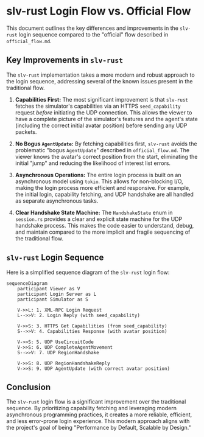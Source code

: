 # slv-rust Login Flow vs. Official Flow

This document outlines the key differences and improvements in the `slv-rust` login sequence compared to the "official" flow described in `official_flow.md`.

## Key Improvements in `slv-rust`

The `slv-rust` implementation takes a more modern and robust approach to the login sequence, addressing several of the known issues present in the traditional flow.

1.  **Capabilities First:** The most significant improvement is that `slv-rust` fetches the simulator's capabilities via an HTTPS `seed_capability` request *before* initiating the UDP connection. This allows the viewer to have a complete picture of the simulator's features and the agent's state (including the correct initial avatar position) before sending any UDP packets.

2.  **No Bogus `AgentUpdate`:** By fetching capabilities first, `slv-rust` avoids the problematic "bogus `AgentUpdate`" described in `official_flow.md`. The viewer knows the avatar's correct position from the start, eliminating the initial "jump" and reducing the likelihood of interest list errors.

3.  **Asynchronous Operations:** The entire login process is built on an asynchronous model using `tokio`. This allows for non-blocking I/O, making the login process more efficient and responsive. For example, the initial login, capability fetching, and UDP handshake are all handled as separate asynchronous tasks.

4.  **Clear Handshake State Machine:** The `HandshakeState` enum in `session.rs` provides a clear and explicit state machine for the UDP handshake process. This makes the code easier to understand, debug, and maintain compared to the more implicit and fragile sequencing of the traditional flow.

## `slv-rust` Login Sequence

Here is a simplified sequence diagram of the `slv-rust` login flow:

```mermaid
sequenceDiagram
    participant Viewer as V
    participant Login Server as L
    participant Simulator as S

    V->>L: 1. XML-RPC Login Request
    L-->>V: 2. Login Reply (with seed_capability)

    V->>S: 3. HTTPS Get Capabilities (from seed_capability)
    S-->>V: 4. Capabilities Response (with avatar position)

    V->>S: 5. UDP UseCircuitCode
    V->>S: 6. UDP CompleteAgentMovement
    S-->>V: 7. UDP RegionHandshake

    V->>S: 8. UDP RegionHandshakeReply
    V->>S: 9. UDP AgentUpdate (with correct avatar position)
```

## Conclusion

The `slv-rust` login flow is a significant improvement over the traditional sequence. By prioritizing capability fetching and leveraging modern asynchronous programming practices, it creates a more reliable, efficient, and less error-prone login experience. This modern approach aligns with the project's goal of being "Performance by Default, Scalable by Design."
